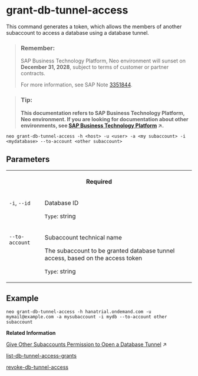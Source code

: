 <!-- loio7791e70cdc434350bd40188ca49ab0f3 -->

# grant-db-tunnel-access

This command generates a token, which allows the members of another subaccount to access a database using a database tunnel.



> ### Remember:  
> SAP Business Technology Platform, Neo environment will sunset on **December 31, 2028**, subject to terms of customer or partner contracts.
> 
> For more information, see SAP Note [3351844](https://me.sap.com/notes/3351844).

> ### Tip:  
> **This documentation refers to SAP Business Technology Platform, Neo environment. If you are looking for documentation about other environments, see [SAP Business Technology Platform](https://help.sap.com/viewer/65de2977205c403bbc107264b8eccf4b/Cloud/en-US/6a2c1ab5a31b4ed9a2ce17a5329e1dd8.html "SAP Business Technology Platform (SAP BTP) is an integrated offering comprised of the following technology portfolios: application development; process automation; integration; data, analytics, and enterprise planning; artificial intelligence. The platform offers users the ability to turn data into business value, compose end-to-end business processes, connect entire IT landscapes, and personalize, build and extend SAP applications. This reduces the overall total cost of ownership maintaining SAP landscapes and third-party software across end-to-end business processes.") :arrow_upper_right:.**



```
neo grant-db-tunnel-access -h <host> -u <user> -a <my subaccount> -i <mydatabase> --to-account <other subaccount>
```



## Parameters


<table>
<tr>
<th valign="top" colspan="2">

Required

</th>
</tr>
<tr>
<td valign="top">

`-i`, `--id`

</td>
<td valign="top">

Database ID

`Type`: string

</td>
</tr>
<tr>
<td valign="top">

`--to-account`

</td>
<td valign="top">

Subaccount technical name

The subaccount to be granted database tunnel access, based on the access token

`Type`: string

</td>
</tr>
</table>



## Example

```
neo grant-db-tunnel-access -h hanatrial.ondemand.com -u mymail@example.com -a mysubaccount -i mydb --to-account other subaccount
```

**Related Information**  


[Give Other Subaccounts Permission to Open a Database Tunnel](https://help.sap.com/viewer/3fa880aa54b74110ae99ad01503fcd60/Cloud/en-US/6efad73a5cfa41b486348b6758a6a391.html "You can allow other subaccounts to open a tunnel to an SAP ASE database database in your subaccount in the Neo environment.") :arrow_upper_right:

[list-db-tunnel-access-grants](list-db-tunnel-access-grants-21e4be8.md "This command lists all current database access permissions for databases in other subaccounts.")

[revoke-db-tunnel-access](revoke-db-tunnel-access-616309e.md "This command revokes database access that has been given to another subaccount.")

